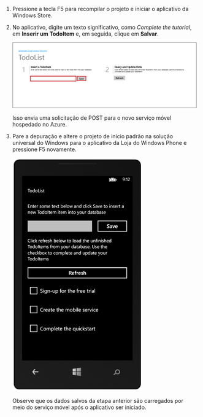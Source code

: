 
1. Pressione a tecla F5 para recompilar o projeto e iniciar o aplicativo da Windows Store.

2. No aplicativo, digite um texto significativo, como *Complete the tutorial*, em **Inserir um TodoItem** e, em seguida, clique em **Salvar**.

	![](./media/mobile-services-windows-universal-test-app/mobile-quickstart-startup.png)

	Isso envia uma solicitação de POST para o novo serviço móvel hospedado no Azure.

3. Pare a depuração e altere o projeto de início padrão na solução universal do Windows para o aplicativo da Loja do Windows Phone e pressione F5 novamente.

	![](./media/mobile-services-windows-universal-test-app/mobile-quickstart-completed-wp8.png)
	
	Observe que os dados salvos da etapa anterior são carregados por meio do serviço móvel após o aplicativo ser iniciado.


<!--HONumber=52--> 
